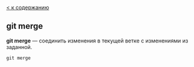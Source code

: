 [< к содержанию](./readme.md)

## git merge

**git merge** — соединить изменения в текущей ветке с изменениями из заданной.

`git merge`